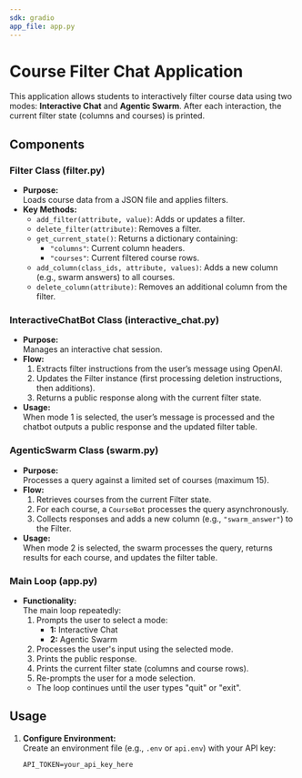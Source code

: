 ```yaml
---
sdk: gradio
app_file: app.py
---
```


# Course Filter Chat Application

This application allows students to interactively filter course data using two modes: **Interactive Chat** and **Agentic Swarm**. After each interaction, the current filter state (columns and courses) is printed.

## Components

### Filter Class (filter.py)

- **Purpose:**  
  Loads course data from a JSON file and applies filters.
- **Key Methods:**
  - `add_filter(attribute, value)`: Adds or updates a filter.
  - `delete_filter(attribute)`: Removes a filter.
  - `get_current_state()`: Returns a dictionary containing:
    - `"columns"`: Current column headers.
    - `"courses"`: Current filtered course rows.
  - `add_column(class_ids, attribute, values)`: Adds a new column (e.g., swarm answers) to all courses.
  - `delete_column(attribute)`: Removes an additional column from the filter.

### InteractiveChatBot Class (interactive_chat.py)

- **Purpose:**  
  Manages an interactive chat session.
- **Flow:**
  1. Extracts filter instructions from the user’s message using OpenAI.
  2. Updates the Filter instance (first processing deletion instructions, then additions).
  3. Returns a public response along with the current filter state.
- **Usage:**  
  When mode 1 is selected, the user’s message is processed and the chatbot outputs a public response and the updated filter table.

### AgenticSwarm Class (swarm.py)

- **Purpose:**  
  Processes a query against a limited set of courses (maximum 15).
- **Flow:**
  1. Retrieves courses from the current Filter state.
  2. For each course, a `CourseBot` processes the query asynchronously.
  3. Collects responses and adds a new column (e.g., `"swarm_answer"`) to the Filter.
- **Usage:**  
  When mode 2 is selected, the swarm processes the query, returns results for each course, and updates the filter table.

### Main Loop (app.py)

- **Functionality:**  
  The main loop repeatedly:
  1. Prompts the user to select a mode:
     - **1:** Interactive Chat
     - **2:** Agentic Swarm
  2. Processes the user's input using the selected mode.
  3. Prints the public response.
  4. Prints the current filter state (columns and course rows).
  5. Re-prompts the user for a mode selection.
  - The loop continues until the user types "quit" or "exit".

## Usage

1. **Configure Environment:**  
   Create an environment file (e.g., `.env` or `api.env`) with your API key:
   ```env
   API_TOKEN=your_api_key_here
   ```

